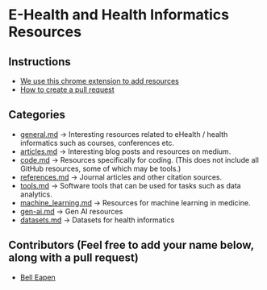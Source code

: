 # E-Health and Health Informatics Resources

## Instructions
* [We use this chrome extension to add resources](https://chrome.google.com/webstore/detail/bookmark-using-github/aoicnpaoijbcdgcailchgfmfiefpmpjm)
* [How to create a pull request](https://help.github.com/en/articles/creating-a-pull-request)
## Categories

* [general.md](general.md) -> Interesting resources related to eHealth / health informatics such as courses, conferences etc.
* [articles.md](articles.md) -> Interesting blog posts and resources on medium.
* [code.md](code.md) -> Resources specifically for coding. (This does not include all GitHub resources, some of which may be tools.)
* [references.md](references.md) -> Journal articles and other citation sources.
* [tools.md](tools.md) -> Software tools that can be used for tasks such as data analytics.
* [machine_learning.md](machine_learning.md) -> Resources for machine learning in medicine.
* [gen-ai.md](gen-ai.md) -> Gen AI resources
* [datasets.md](datasets.md) -> Datasets for health informatics

## Contributors  (Feel free to add your name below, along with a pull request)
* [Bell Eapen](https://nuchange.ca)



